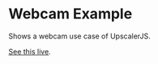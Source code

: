 # Webcam Example

Shows a webcam use case of UpscalerJS.

[See this live](https://githubbox.com/thekevinscott/upscalerjs/tree/main/examples/webcam).
